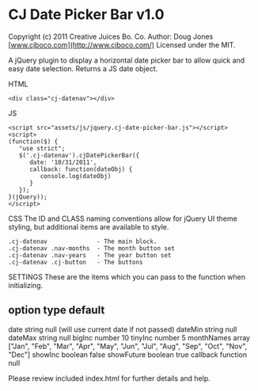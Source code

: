 CJ Date Picker Bar v1.0
=======================

Copyright (c) 2011 Creative Juices Bo. Co.
Author: Doug Jones [www.cjboco.com](http://www.cjboco.com/)
Licensed under the MIT.

A jQuery plugin to display a horizontal date picker bar to allow quick and easy date selection.
Returns a JS date object.

HTML
```
<div class="cj-datenav"></div>
```

JS
```
<script src="assets/js/jquery.cj-date-picker-bar.js"></script>
<script>
(function($) {
   "use strict";
   $('.cj-datenav').cjDatePickerBar({
	  date: '10/31/2011',
	  callback: function(dateObj) {
		 console.log(dateObj)
	  }
   });
}(jQuery));
</script>
```

CSS
The ID and CLASS naming conventions allow for jQuery UI theme styling, but
additional items are available to style.

```
.cj-datenav              - The main block.
.cj-datenav .nav-months  - The month button set
.cj-datenav .nav-years   - The year button set
.cj-datenav .cj-button   - The buttons
```


SETTINGS
These are the items which you can pass to the function when initializing.

option         type         default
---------------------------------------------------------------------------
date          string        null (will use current date if not passed)
dateMin       string        null
dateMax       string        null
bigInc        number        10
tinyInc       number        5
monthNames    array         ["Jan", "Feb", "Mar", "Apr", "May", "Jun", "Jul", "Aug", "Sep", "Oct", "Nov", "Dec"]
showInc       boolean       false
showFuture    boolean       true
callback      function      null

Please review included index.html for further details and help.